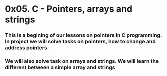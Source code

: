 <h1>0x05. C - Pointers, arrays and strings</h1>

<h3>This is a begining of our lessons on pointers in C programming. In project we will solve tasks on pointers, how to change and address pointers.</h3>

<h3>We will also solve task on arrays and strings. We will learn the different between a simple array and strings</h3>

